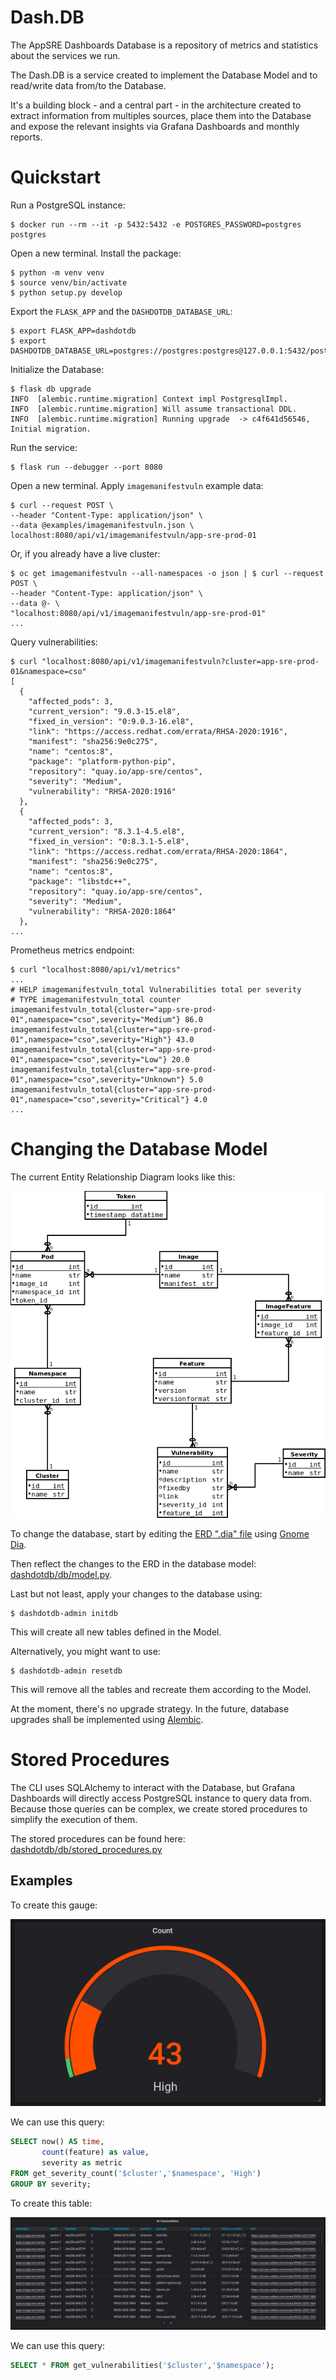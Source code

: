 # Dash.DB

The AppSRE Dashboards Database is a repository of metrics and statistics about
the services we run.

The Dash.DB is a service created to implement the Database Model and to
read/write data from/to the Database.

It's a building block - and a central part - in the architecture created to
extract information from multiples sources, place them into the Database and
expose the relevant insights via Grafana Dashboards and monthly reports.

# Quickstart

Run a PostgreSQL instance:

```
$ docker run --rm --it -p 5432:5432 -e POSTGRES_PASSWORD=postgres postgres
```

Open a new terminal. Install the package:

```
$ python -m venv venv
$ source venv/bin/activate
$ python setup.py develop
```

Export the `FLASK_APP` and the `DASHDOTDB_DATABASE_URL`:

```
$ export FLASK_APP=dashdotdb
$ export DASHDOTDB_DATABASE_URL=postgres://postgres:postgres@127.0.0.1:5432/postgres
```

Initialize the Database:

```
$ flask db upgrade
INFO  [alembic.runtime.migration] Context impl PostgresqlImpl.
INFO  [alembic.runtime.migration] Will assume transactional DDL.
INFO  [alembic.runtime.migration] Running upgrade  -> c4f641d56546, Initial migration.
```

Run the service:

```
$ flask run --debugger --port 8080
```

Open a new terminal. Apply `imagemanifestvuln` example data:

```
$ curl --request POST \
--header "Content-Type: application/json" \
--data @examples/imagemanifestvuln.json \
localhost:8080/api/v1/imagemanifestvuln/app-sre-prod-01
```

Or, if you already have a live cluster:

```
$ oc get imagemanifestvuln --all-namespaces -o json | $ curl --request POST \
--header "Content-Type: application/json" \
--data @- \
"localhost:8080/api/v1/imagemanifestvuln/app-sre-prod-01"
...
```

Query vulnerabilities:

```
$ curl "localhost:8080/api/v1/imagemanifestvuln?cluster=app-sre-prod-01&namespace=cso"
[
  {
    "affected_pods": 3,
    "current_version": "9.0.3-15.el8",
    "fixed_in_version": "0:9.0.3-16.el8",
    "link": "https://access.redhat.com/errata/RHSA-2020:1916",
    "manifest": "sha256:9e0c275",
    "name": "centos:8",
    "package": "platform-python-pip",
    "repository": "quay.io/app-sre/centos",
    "severity": "Medium",
    "vulnerability": "RHSA-2020:1916"
  },
  {
    "affected_pods": 3,
    "current_version": "8.3.1-4.5.el8",
    "fixed_in_version": "0:8.3.1-5.el8",
    "link": "https://access.redhat.com/errata/RHSA-2020:1864",
    "manifest": "sha256:9e0c275",
    "name": "centos:8",
    "package": "libstdc++",
    "repository": "quay.io/app-sre/centos",
    "severity": "Medium",
    "vulnerability": "RHSA-2020:1864"
  },
...
```

Prometheus metrics endpoint:

```
$ curl "localhost:8080/api/v1/metrics"
...
# HELP imagemanifestvuln_total Vulnerabilities total per severity
# TYPE imagemanifestvuln_total counter
imagemanifestvuln_total{cluster="app-sre-prod-01",namespace="cso",severity="Medium"} 86.0
imagemanifestvuln_total{cluster="app-sre-prod-01",namespace="cso",severity="High"} 43.0
imagemanifestvuln_total{cluster="app-sre-prod-01",namespace="cso",severity="Low"} 20.0
imagemanifestvuln_total{cluster="app-sre-prod-01",namespace="cso",severity="Unknown"} 5.0
imagemanifestvuln_total{cluster="app-sre-prod-01",namespace="cso",severity="Critical"} 4.0
...
```

# Changing the Database Model

The current Entity Relationship Diagram looks like this:

![](docs/dashdotdb.png)

To change the database, start by editing the
[ERD ".dia" file](/docs/dashdotdb.dia) using
[Gnome Dia](https://wiki.gnome.org/Apps/Dia/).

Then reflect the changes to the ERD in the database model:
[dashdotdb/db/model.py](/dashdotdb/models/imagemanifestvuln.py).

Last but not least, apply your changes to the database using:

```
$ dashdotdb-admin initdb
```

This will create all new tables defined in the Model.

Alternatively, you might want to use:

```
$ dashdotdb-admin resetdb
```

This will remove all the tables and recreate them according to the Model.

At the moment, there's no upgrade strategy. In the future, database upgrades
shall be implemented using [Alembic](https://alembic.sqlalchemy.org/).

# Stored Procedures

The CLI uses SQLAlchemy to interact with the Database, but Grafana Dashboards
will directly access PostgreSQL instance to query data from. Because those
queries can be complex, we create stored procedures to simplify the execution
of them.

The stored procedures can be found here:
[dashdotdb/db/stored_procedures.py](dashdotdb/storedprocedures/imagemanifestvuln.py)

## Examples

To create this gauge:

![](docs/grafana1.png)

We can use this query:

```sql
SELECT now() AS time,
       count(feature) as value,
       severity as metric
FROM get_severity_count('$cluster','$namespace', 'High')
GROUP BY severity;
```

To create this table:

![](docs/grafana2.png)

We can use this query:

```sql
SELECT * FROM get_vulnerabilities('$cluster','$namespace');
```
